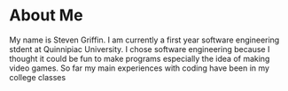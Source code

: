# About Me

My name is Steven Griffin. I am currently a first year software engineering stdent at Quinnipiac University. I chose software engineering because I thought it could be fun to make programs especially the idea of making video games. So far my main experiences with coding have been in my college classes 
